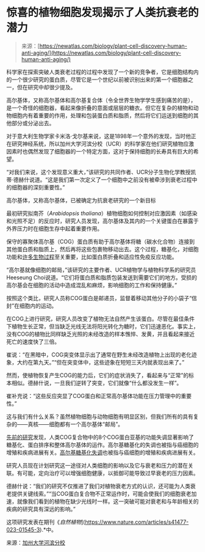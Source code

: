 <!--yml

类别: 未分类

日期: 2024-05-27 14:53:55

-->

# 惊喜的植物细胞发现揭示了人类抗衰老的潜力

> 来源：[https://newatlas.com/biology/plant-cell-discovery-human-anti-aging/](https://newatlas.com/biology/plant-cell-discovery-human-anti-aging/)

科学家在探索突破人类衰老过程的过程中发现了一个新的竞争者，它是细胞结构内的一个很少研究的蛋白质，尽管它是一个世纪以前被识别出来的第一个细胞器之一，但在研究中却很少提及。

高尔基体，又称高尔基体和高尔基复合体（令全世界生物学学生感到痛苦的是），是一个奇怪的细胞器，看起来像折叠的意面或层层的糖衣。但它在复杂的植物和动物细胞内有着重要的作用，处理和包装蛋白质和脂质，然后将它们运送到细胞的其他部分或分泌出去。

对于意大利生物学家卡米洛·戈尔基来说，这是1898年一个意外的发现，当时他正在研究神经系统，所以加州大学河滨分校（UCR）的科学家在他们研究植物应激因素时也偶然发现了细胞器的一个特定方面，这对于保持细胞的长寿具有巨大的希望。

“对我们来说，这个发现意义重大，”该研究的共同作者、UCR分子生物化学教授凯蒂·德赫什说道。“这是我们第一次定义了一个细胞中之前没有被牵涉到衰老过程中的细胞器的深刻重要性。”

高尔基体，又称高尔基体，已被确定为抗衰老研究的一个新目标

最初研究拟南芥（*Arabidopsis thaliana*）植物细胞如何控制对应激因素（如感染和光照不足）的反应时，研究人员发现，高尔基体及其内的一个关键蛋白在暴露于外界压力时在细胞生存中起着重要作用。

保守的寡聚体高尔基（COG）蛋白质有助于高尔基体将糖（碳水化合物）连接到其他蛋白质和脂质上，然后再将这些包裹物移动出去。这个过程，糖基化，对细胞功能和[许多生物过程](https://www.nature.com/articles/s41581-019-0129-4)至关重要，比如蛋白质折叠和适应性免疫反应功能。

“高尔基就像细胞的邮局，”该研究的主要作者、UCR植物学与植物科学系的研究员Heeseung Choi说道。“它们将蛋白质和脂质包装发送到需要它们的地方。受损的高尔基会在细胞的活动中造成混乱和麻烦，影响细胞的工作和保持健康。”

按照这个类比，研究人员称COG蛋白是邮递员，监督着移动其他分子的小袋子“信封”在细胞内的运动。

在COG上进行研究，研究人员改变了植物无法自然产生该蛋白。尽管在最佳条件下植物生长正常，但当缺乏光线无法将阳光转化为糖时，它们迅速恶化。事实上，没有COG的植物比同样缺乏光照的未经改造的样本憔悴、发黄，并且看起来接近死亡的速度快了三倍。

崔说：“在黑暗中，COG突变体显示出了通常在野生未经改造植物上出现的老化迹象，大约在第九天。”“但在突变体中，这些迹象在短短三天内就表现出来了。”

然而，使植物恢复产生COG的能力后，它们的症状消失了，看起来与“正常”的标本相似。德赫什说，一旦我们逆转了突变，它们就像“什么都没发生一样”。

崔补充说：“这些反应突显了COG蛋白和正常高尔基体功能在压力管理中的重要性。”

这与我们有什么关系？虽然植物细胞与动物细胞有明显区别，但我们所有的具有复杂的——真核——细胞都有一个高尔基体“邮局”。

[先前的研究](https://www.ncbi.nlm.nih.gov/pmc/articles/PMC2773262/)发现，人类COG复合物中的8个COG蛋白亚基的功能失调显著影响了糖基化、蛋白排序和整体高尔基体的运作。高尔基糖基化的失调也被指与癌细胞的增殖和疾病进展有关。[高尔基糖基化失调](https://doi.org/10.3390/ijms241814073)也被指与癌细胞的增殖和疾病进展有关。

研究人员现在计划研究这一途径对人类细胞的影响以及它与衰老和压力的潜在关联。有可能，定向治疗可以增强细胞健康，以抵御可能导致过早衰老的压力因素。

德赫什说：“我们的研究不仅推进了我们对植物衰老方式的认识，还可能为人类衰老提供关键线索。”“当COG蛋白复合物不正常运作时，可能会使我们的细胞衰老加速，就像我们看到的植物在缺少光线时一样。这一突破可能对衰老和与年龄相关的疾病的研究具有深远的影响。”

这项研究发表在期刊《*自然植物*](https://www.nature.com/articles/s41477-023-01545-3).*中。

来源：[加州大学河滨分校](https://news.ucr.edu/articles/2024/01/17/keys-aging-hidden-leaves)
